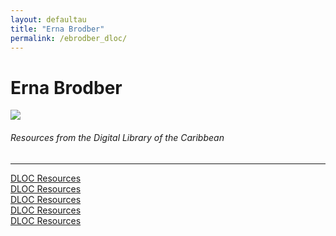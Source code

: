 ```yaml
---
layout: defaultau
title: "Erna Brodber"
permalink: /ebrodber_dloc/
---
```

<!-- partial:index.partial.html -->
<div class="content">
    <h1>Erna Brodber</h1>
    <div class="quote">
        <div><img src="https://upload.wikimedia.org/wikipedia/commons/a/aa/Erna_Brodber.jpg" class="logo"></div>
    </div>
    <body>
    <h6>Resources from the Digital Library of the Caribbean</h6><hr> 
        <a href="https://www.dloc.com/UFE0022501/00001/pdf" target="_blank">DLOC Resources</a><br>
        <a href="https://www.dloc.com/UFE0041826/00001/images" target="_blank">DLOC Resources</a><br>
        <a href="https://www.dloc.com/AA00000079/00011/images" target="_blank">DLOC Resources</a><br>
        <a href="https://www.dloc.com/AA00000079/00009/images" target="_blank">DLOC Resources</a><br>
        <a href="https://www.dloc.com/AA00061374/00001/pdf" target="_blank">DLOC Resources</a><br>
    </body> 
          </div>
  <!-- partial -->
<script src='https://cdnjs.cloudflare.com/ajax/libs/jquery/3.1.1/jquery.min.js'></script><script  src="{{ site.baseurl }}/assets/js/authorscript.js"></script>